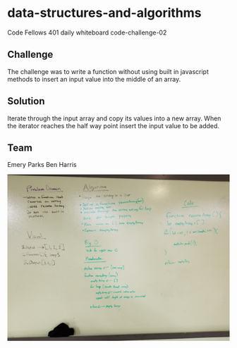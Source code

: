 # data-structures-and-algorithms
Code Fellows 401 daily whiteboard code-challenge-02

## Challenge
The challenge was to write a function without using built in javascript methods to insert an input value into the middle of an array.

## Solution 
Iterate through the input array and copy its values into a new array. When the iterator reaches the half way point insert the input value to be added. 

## Team
Emery Parks
Ben Harris

![Whiteboard](/assets/array-reverse.jpg)
